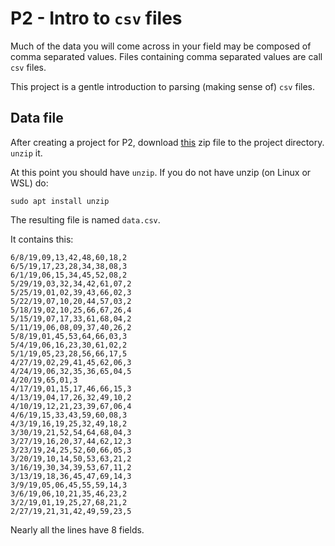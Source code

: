 # P2 - Intro to `csv` files

Much of the data you will come across in your field may be composed of comma separated values. Files containing comma separated values are call `csv` files.

This project is a gentle introduction to parsing (making sense of) `csv` files.

## Data file

After creating a project for P2, download [this](./data.zip) zip file to the project directory. `unzip` it.

At this point you should have `unzip`. If you do not have unzip (on Linux or WSL) do:

```text
sudo apt install unzip
```

The resulting file is named `data.csv`.

It contains this:

```csv
6/8/19,09,13,42,48,60,18,2
6/5/19,17,23,28,34,38,08,3
6/1/19,06,15,34,45,52,08,2
5/29/19,03,32,34,42,61,07,2
5/25/19,01,02,39,43,66,02,3
5/22/19,07,10,20,44,57,03,2
5/18/19,02,10,25,66,67,26,4
5/15/19,07,17,33,61,68,04,2
5/11/19,06,08,09,37,40,26,2
5/8/19,01,45,53,64,66,03,3
5/4/19,06,16,23,30,61,02,2
5/1/19,05,23,28,56,66,17,5
4/27/19,02,29,41,45,62,06,3
4/24/19,06,32,35,36,65,04,5
4/20/19,65,01,3
4/17/19,01,15,17,46,66,15,3
4/13/19,04,17,26,32,49,10,2
4/10/19,12,21,23,39,67,06,4
4/6/19,15,33,43,59,60,08,3
4/3/19,16,19,25,32,49,18,2
3/30/19,21,52,54,64,68,04,3
3/27/19,16,20,37,44,62,12,3
3/23/19,24,25,52,60,66,05,3
3/20/19,10,14,50,53,63,21,2
3/16/19,30,34,39,53,67,11,2
3/13/19,18,36,45,47,69,14,3
3/9/19,05,06,45,55,59,14,3
3/6/19,06,10,21,35,46,23,2
3/2/19,01,19,25,27,68,21,2
2/27/19,21,31,42,49,59,23,5
```

Nearly all the lines have 8 fields.
